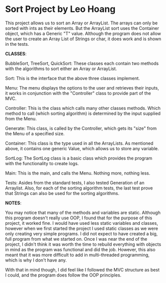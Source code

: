 # Sort Project by Leo Hoang

This project allows us to sort an Array or ArrayList. The arrays can only be sorted with ints as their elements.
But the ArrayList sort uses the Container object, which has a Generic "T" value. Although the program does not allow the user to create an Array List of Strings or char, it does work and 
is shown in the tests.

**CLASSES**:

BubbleSort, TreeSort, QuickSort: These classes each contain two methods with the algorithms to sort either an Array or ArrayList.

Sort: This is the interface that the above three classes implement.

Menu: The menu displays the options to the user and retrieves their inputs, it works in conjunction with the "Controller" class to provide part of the MVC.

Controller: This is the class which calls many other classes methods. Which method to call (which sorting algorithm) is determined by the input supplied from the Menu.

Generate: This class, is called by the Controller, which gets its "size" from the Menu of a specified size.

Container: This class is the type used in all the ArrayLists. As mentioned above, it contains one generic Value, which allows us to store any variable.

SortLog: The SortLog class is a basic class which provides the program with the functionality to create logs.

Main: This is the main, and calls the Menu. Nothing more, nothing less.

Tests: Asides from the standard tests, I also tested Generation of an Arraylist. Also, for each of the sorting algorithm tests, the last test prove that Strings 
can also be used for the sorting algorithms.

**NOTES**:

You may notice that many of the methods and variables are static. Although this program doesn't really use OOP, I found that for the purpose of this project, it worked fine. I would have
used less static variables and classes, however when we first started the project I used static classes as we were only creating very simple programs. I did not expect to have created a big,
full program from what we started on. Once I was near the end of the project, I didn't think it was worth the time to rebuild everything with objects in mind as the program was functional and did the job.
However, this also meant that it was more difficult to add in multi-threaded programming, which is why I don't have any.

With that in mind though, I did feel like I followed the MVC structure as best I could, and the program does follow the OOP principles. 